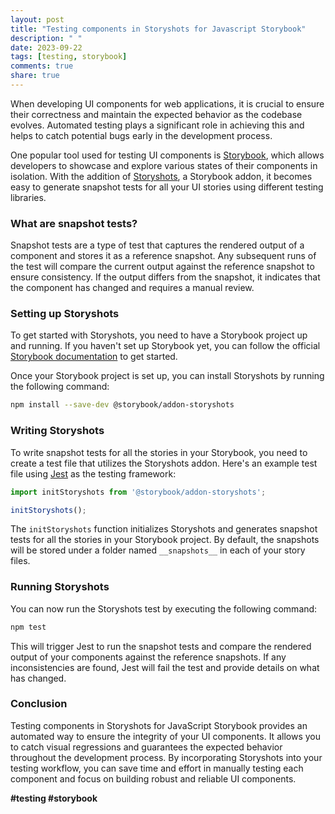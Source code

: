 ```yaml
---
layout: post
title: "Testing components in Storyshots for Javascript Storybook"
description: " "
date: 2023-09-22
tags: [testing, storybook]
comments: true
share: true
---
```


When developing UI components for web applications, it is crucial to ensure their correctness and maintain the expected behavior as the codebase evolves. Automated testing plays a significant role in achieving this and helps to catch potential bugs early in the development process.

One popular tool used for testing UI components is [Storybook](https://storybook.js.org/), which allows developers to showcase and explore various states of their components in isolation. With the addition of [Storyshots](https://github.com/storybookjs/storybook/tree/master/addons/storyshots), a Storybook addon, it becomes easy to generate snapshot tests for all your UI stories using different testing libraries.

### What are snapshot tests?

Snapshot tests are a type of test that captures the rendered output of a component and stores it as a reference snapshot. Any subsequent runs of the test will compare the current output against the reference snapshot to ensure consistency. If the output differs from the snapshot, it indicates that the component has changed and requires a manual review.

### Setting up Storyshots

To get started with Storyshots, you need to have a Storybook project up and running. If you haven't set up Storybook yet, you can follow the official [Storybook documentation](https://storybook.js.org/docs/react/get-started/install) to get started.

Once your Storybook project is set up, you can install Storyshots by running the following command:

```bash
npm install --save-dev @storybook/addon-storyshots
```

### Writing Storyshots

To write snapshot tests for all the stories in your Storybook, you need to create a test file that utilizes the Storyshots addon. Here's an example test file using [Jest](https://jestjs.io/) as the testing framework:

```javascript
import initStoryshots from '@storybook/addon-storyshots';

initStoryshots();
```

The `initStoryshots` function initializes Storyshots and generates snapshot tests for all the stories in your Storybook project. By default, the snapshots will be stored under a folder named `__snapshots__` in each of your story files.

### Running Storyshots

You can now run the Storyshots test by executing the following command:

```bash
npm test
```

This will trigger Jest to run the snapshot tests and compare the rendered output of your components against the reference snapshots. If any inconsistencies are found, Jest will fail the test and provide details on what has changed.

### Conclusion

Testing components in Storyshots for JavaScript Storybook provides an automated way to ensure the integrity of your UI components. It allows you to catch visual regressions and guarantees the expected behavior throughout the development process. By incorporating Storyshots into your testing workflow, you can save time and effort in manually testing each component and focus on building robust and reliable UI components.

**#testing #storybook**